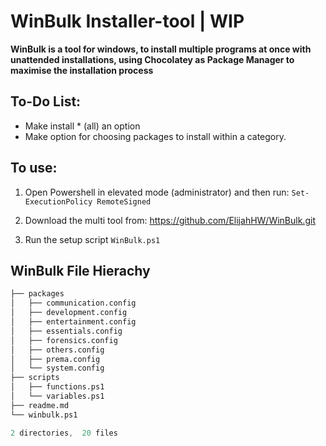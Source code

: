 # WinBulk Installer-tool | WIP

**WinBulk is a tool for windows, to install multiple programs at once with unattended installations, using Chocolatey as Package Manager to maximise the installation process**


## To-Do List:

- Make install * (all) an option
- Make option for choosing packages to install within a category.

## To use:
1. Open Powershell in elevated mode (administrator) and then run:
`Set-ExecutionPolicy RemoteSigned` 

2. Download the multi tool from: https://github.com/ElijahHW/WinBulk.git
3. Run the setup script `WinBulk.ps1`

## WinBulk File Hierachy

```s
├── packages
│   ├── communication.config
│   ├── development.config
│   ├── entertainment.config
│   ├── essentials.config
│   ├── forensics.config
│   ├── others.config
│   ├── prema.config
│   └── system.config
├── scripts
│   ├── functions.ps1
│   └── variables.ps1       
├── readme.md
└── winbulk.ps1

2 directories,  20 files   
```
